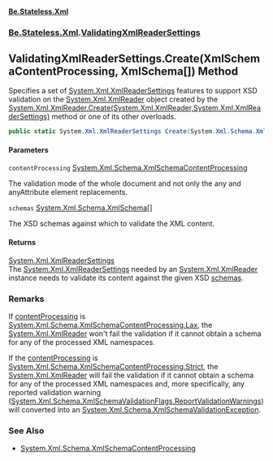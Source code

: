 #### [Be.Stateless.Xml](README.md 'README')
### [Be.Stateless.Xml](Be.Stateless.Xml.md 'Be.Stateless.Xml').[ValidatingXmlReaderSettings](ValidatingXmlReaderSettings.md 'Be.Stateless.Xml.ValidatingXmlReaderSettings')

## ValidatingXmlReaderSettings.Create(XmlSchemaContentProcessing, XmlSchema[]) Method

Specifies a set of [System.Xml.XmlReaderSettings](https://docs.microsoft.com/en-us/dotnet/api/System.Xml.XmlReaderSettings 'System.Xml.XmlReaderSettings') features to support XSD validation on the [System.Xml.XmlReader](https://docs.microsoft.com/en-us/dotnet/api/System.Xml.XmlReader 'System.Xml.XmlReader')
object created by the [System.Xml.XmlReader.Create(System.Xml.XmlReader,System.Xml.XmlReaderSettings)](https://docs.microsoft.com/en-us/dotnet/api/System.Xml.XmlReader.Create#System_Xml_XmlReader_Create_System_Xml_XmlReader,System_Xml_XmlReaderSettings_ 'System.Xml.XmlReader.Create(System.Xml.XmlReader,System.Xml.XmlReaderSettings)') method or one of its other
overloads.

```csharp
public static System.Xml.XmlReaderSettings Create(System.Xml.Schema.XmlSchemaContentProcessing contentProcessing, params System.Xml.Schema.XmlSchema[] schemas);
```
#### Parameters

<a name='Be.Stateless.Xml.ValidatingXmlReaderSettings.Create(System.Xml.Schema.XmlSchemaContentProcessing,System.Xml.Schema.XmlSchema[]).contentProcessing'></a>

`contentProcessing` [System.Xml.Schema.XmlSchemaContentProcessing](https://docs.microsoft.com/en-us/dotnet/api/System.Xml.Schema.XmlSchemaContentProcessing 'System.Xml.Schema.XmlSchemaContentProcessing')

The validation mode of the whole document and not only the any and anyAttribute element replacements.

<a name='Be.Stateless.Xml.ValidatingXmlReaderSettings.Create(System.Xml.Schema.XmlSchemaContentProcessing,System.Xml.Schema.XmlSchema[]).schemas'></a>

`schemas` [System.Xml.Schema.XmlSchema](https://docs.microsoft.com/en-us/dotnet/api/System.Xml.Schema.XmlSchema 'System.Xml.Schema.XmlSchema')[[]](https://docs.microsoft.com/en-us/dotnet/api/System.Array 'System.Array')

The XSD schemas against which to validate the XML content.

#### Returns
[System.Xml.XmlReaderSettings](https://docs.microsoft.com/en-us/dotnet/api/System.Xml.XmlReaderSettings 'System.Xml.XmlReaderSettings')  
The [System.Xml.XmlReaderSettings](https://docs.microsoft.com/en-us/dotnet/api/System.Xml.XmlReaderSettings 'System.Xml.XmlReaderSettings') needed by an [System.Xml.XmlReader](https://docs.microsoft.com/en-us/dotnet/api/System.Xml.XmlReader 'System.Xml.XmlReader') instance needs to validate its content
against the given XSD [schemas](ValidatingXmlReaderSettings.Create(XmlSchemaContentProcessing,XmlSchema[]).md#Be.Stateless.Xml.ValidatingXmlReaderSettings.Create(System.Xml.Schema.XmlSchemaContentProcessing,System.Xml.Schema.XmlSchema[]).schemas 'Be.Stateless.Xml.ValidatingXmlReaderSettings.Create(System.Xml.Schema.XmlSchemaContentProcessing, System.Xml.Schema.XmlSchema[]).schemas').

### Remarks

If [contentProcessing](ValidatingXmlReaderSettings.Create(XmlSchemaContentProcessing,XmlSchema[]).md#Be.Stateless.Xml.ValidatingXmlReaderSettings.Create(System.Xml.Schema.XmlSchemaContentProcessing,System.Xml.Schema.XmlSchema[]).contentProcessing 'Be.Stateless.Xml.ValidatingXmlReaderSettings.Create(System.Xml.Schema.XmlSchemaContentProcessing, System.Xml.Schema.XmlSchema[]).contentProcessing') is [System.Xml.Schema.XmlSchemaContentProcessing.Lax](https://docs.microsoft.com/en-us/dotnet/api/System.Xml.Schema.XmlSchemaContentProcessing.Lax 'System.Xml.Schema.XmlSchemaContentProcessing.Lax'), the [System.Xml.XmlReader](https://docs.microsoft.com/en-us/dotnet/api/System.Xml.XmlReader 'System.Xml.XmlReader')
won't fail the validation if it cannot obtain a schema for any of the processed XML namespaces.

If the [contentProcessing](ValidatingXmlReaderSettings.Create(XmlSchemaContentProcessing,XmlSchema[]).md#Be.Stateless.Xml.ValidatingXmlReaderSettings.Create(System.Xml.Schema.XmlSchemaContentProcessing,System.Xml.Schema.XmlSchema[]).contentProcessing 'Be.Stateless.Xml.ValidatingXmlReaderSettings.Create(System.Xml.Schema.XmlSchemaContentProcessing, System.Xml.Schema.XmlSchema[]).contentProcessing') is [System.Xml.Schema.XmlSchemaContentProcessing.Strict](https://docs.microsoft.com/en-us/dotnet/api/System.Xml.Schema.XmlSchemaContentProcessing.Strict 'System.Xml.Schema.XmlSchemaContentProcessing.Strict'), the [System.Xml.XmlReader](https://docs.microsoft.com/en-us/dotnet/api/System.Xml.XmlReader 'System.Xml.XmlReader') will fail the validation if it cannot obtain a schema for any of the processed XML namespaces and,
more specifically, any reported validation warning ([System.Xml.Schema.XmlSchemaValidationFlags.ReportValidationWarnings](https://docs.microsoft.com/en-us/dotnet/api/System.Xml.Schema.XmlSchemaValidationFlags.ReportValidationWarnings 'System.Xml.Schema.XmlSchemaValidationFlags.ReportValidationWarnings'))
will converted into an [System.Xml.Schema.XmlSchemaValidationException](https://docs.microsoft.com/en-us/dotnet/api/System.Xml.Schema.XmlSchemaValidationException 'System.Xml.Schema.XmlSchemaValidationException').

### See Also
- [System.Xml.Schema.XmlSchemaContentProcessing](https://docs.microsoft.com/en-us/dotnet/api/System.Xml.Schema.XmlSchemaContentProcessing 'System.Xml.Schema.XmlSchemaContentProcessing')